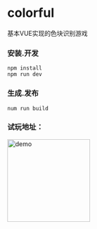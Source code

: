 # colorful
基本VUE实现的色块识别游戏

### 安装.开发
    npm install
    npm run dev

### 生成.发布
    num run build


### 试玩地址：
<img src="http://m.vogue.com.cn/mfeature/colorful/co.png" style="width:188px;height:188px;" alt="demo" >
